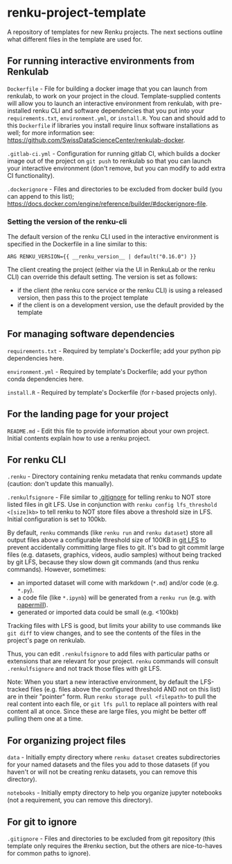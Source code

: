 # renku-project-template

A repository of templates for new Renku projects. The next sections outline what different files in the template are used for.

## For running interactive environments from Renkulab

`Dockerfile` - File for building a docker image that you can launch from renkulab, to work on your project in the cloud. Template-supplied contents will allow you to launch an interactive environment from renkulab, with pre-installed renku CLI and software dependencies that you put into your `requirements.txt`, `environment.yml`, or `install.R`. You can and should add to this `Dockerfile` if libraries you install require linux software installations as well; for more information see: <https://github.com/SwissDataScienceCenter/renkulab-docker>.

`.gitlab-ci.yml` - Configuration for running gitlab CI, which builds a docker image out of the project on `git push` to renkulab so that you can launch your interactive environment (don't remove, but you can modify to add extra CI functionality).

`.dockerignore` - Files and directories to be excluded from docker build (you can append to this list); <https://docs.docker.com/engine/reference/builder/#dockerignore-file>.

### Setting the version of the renku-cli

The default version of the renku CLI used in the interactive environment is specified in the Dockerfile in a line similar to this:

    ARG RENKU_VERSION={{ __renku_version__ | default("0.16.0") }}

The client creating the project (either via the UI in RenkuLab or the renku CLI) can override this default setting. The version is set as follows:

-   if the client (the renku core service or the renku CLI) is using a released version, then pass this to the project template
-   if the client is on a development version, use the default provided by the template

## For managing software dependencies

`requirements.txt` - Required by template's Dockerfile; add your python pip dependencies here.

`environment.yml` - Required by template's Dockerfile; add your python conda dependencies here.

`install.R` - Required by template's Dockerfile (for r-based projects only).

## For the landing page for your project

`README.md` - Edit this file to provide information about your own project. Initial contents explain how to use a renku project.

## For renku CLI

`.renku` - Directory containing renku metadata that renku commands update (caution: don't update this manually).

`.renkulfsignore` - File similar to [.gitignore](https://git-scm.com/docs/gitignore) for telling renku to NOT store listed files in git LFS. Use in conjunction with `renku config lfs_threshold <[size]kb>` to tell renku to NOT store files above a threshold size in LFS. Initial configuration is set to 100kb.

By default, `renku` commands (like `renku run` and `renku dataset`) store all output files above a configurable threshold size of 100KB in [git LFS](https://git-lfs.github.com/) to prevent accidentally committing large files to git. It's bad to git commit large files (e.g. datasets, graphics, videos, audio samples) without being tracked by git LFS, because they slow down git commands (and thus renku commands). However, sometimes:

-   an imported dataset will come with markdown (`*.md`) and/or code (e.g. `*.py`).
-   a code file (like `*.ipynb`) will be generated from a `renku run` (e.g. with [papermill](https://papermill.readthedocs.io/en/latest/)).
-   generated or imported data could be small (e.g. \<100kb)

Tracking files with LFS is good, but limits your ability to use commands like `git diff` to view changes, and to see the contents of the files in the project's page on renkulab.

Thus, you can edit `.renkulfsignore` to add files with particular paths or extensions that are relevant for your project. `renku` commands will consult `.renkulfsignore` and not track those files with git LFS.

Note: When you start a new interactive environment, by default the LFS-tracked files (e.g. files above the configured threshold AND not on this list) are in their "pointer" form. Run `renku storage pull <filepath>` to pull the real content into each file, or `git lfs pull` to replace all pointers with real content all at once. Since these are large files, you might be better off pulling them one at a time.

## For organizing project files

`data` - Initially empty directory where `renku dataset` creates subdirectories for your named datasets and the files you add to those datasets (if you haven't or will not be creating renku datasets, you can remove this directory).

`notebooks` - Initially empty directory to help you organize jupyter notebooks (not a requirement, you can remove this directory).

## For git to ignore

`.gitignore` - Files and directories to be excluded from git repository (this template only requires the \#renku section, but the others are nice-to-haves for common paths to ignore).
